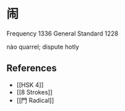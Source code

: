 # 闹
Frequency 1336
General Standard 1228

nào
quarrel; dispute hotly

## References
- [[HSK 4]]
- [[8 Strokes]]
- [[門 Radical]]